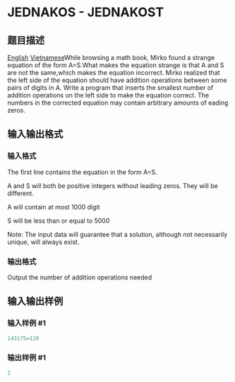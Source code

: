 # JEDNAKOS - JEDNAKOST

## 题目描述

 [English](/problems/JEDNAKOS/en/) [Vietnamese](/problems/JEDNAKOS/vn/)While browsing a math book, Mirko found a strange equation of the form A=S.What makes the equation strange is that A and S are not the same,which makes the equation incorrect. Mirko realized that the left side of the equation should have addition operations between some pairs of digits in A. Write a program that inserts the smallest number of addition operations on the left side to make the equation correct. The numbers in the corrected equation may contain arbitrary amounts of eading zeros.

## 输入输出格式

### 输入格式

The first line contains the equation in the form A=S.

A and S will both be positive integers without leading zeros. They will be different.

A will contain at most 1000 digit

S will be less than or equal to 5000

Note: The input data will guarantee that a solution, although not necessarily unique, will always exist.

### 输出格式

Output the number of addition operations needed

## 输入输出样例

### 输入样例 #1

```cpp
143175=120
```


### 输出样例 #1

```cpp
2
```


